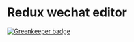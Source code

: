 Redux wechat editor
===================

[![Greenkeeper badge](https://badges.greenkeeper.io/Gemerz/wechat-editor-redux.svg)](https://greenkeeper.io/)

